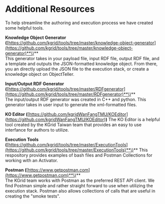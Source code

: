 # Additional Resources

To help streamline the authoring and execution process we have created some helpful tools.

**Knowledge Object Generator \(**[https://github.com/kgrid/tools/tree/master/knowledge-object-generator](https://github.com/kgrid/tools/tree/master/knowledge-object-generator)**\)**  
This generator takes in your payload file, input RDF file, output RDF file, and a template and outputs the JSON-formatted knowledge object. From there, you an directly upload the JSON file to the execution stack, or create a knowledge object on ObjectTeller.

**Input/Output RDF Generator \(**[https://github.com/kgrid/tools/tree/master/RDFgenerator](https://github.com/kgrid/tools/tree/master/RDFgenerator)**\)**  
The input/output RDF generator was created in C++ and python. This generator takes in user input to generate the xml-formatted files.

**KO Editor \(**[https://github.com/kgridWanFangTMU/KOEditor] (https://github.com/kgridWanFangTMU/KOEditor)**\)**
The KO Editor is a helpful tool created by the KGrid Taiwan team that provides an easy to use interfance for authors to utilize.

**Execution Tools \(**[https://github.com/kgrid/tools/tree/master/ExecutionTools](https://github.com/kgrid/tools/tree/master/ExecutionTools)**\)**
This respository provides examples of bash files and Postman Collections for working with an Activator. 

**Postman \(**[https://www.getpostman.com](https://www.getpostman.com)**\)**  
The KGrid team works with Postman as the preferred REST API client. We find Postman simple and rather straight forward to use when utilizing the execution stack. Postman also allows collections of calls that are useful in creating the "smoke tests".

